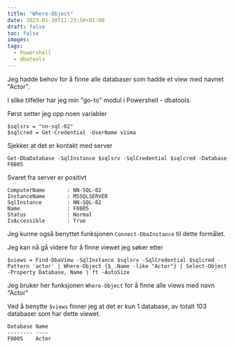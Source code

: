 ```yaml
---
title: "Where-Object"
date: 2023-01-30T11:23:50+01:00
draft: false
toc: false
images:
tags:
  - Powershell
  - dbatools
---
```


Jeg hadde behov for å finne alle databaser som hadde et view med navnet "Actor".

I slike tilfeller har jeg min "go-to" modul i Powershell - dbatools.

Først setter jeg opp noen variabler

```
$sqlsrv = "nn-sql-02"
$sqlcred = Get-Credential -UserName visma
```

Sjekker at det er kontakt med server

```
Get-DbaDatabase -SqlInstance $sqlsrv -SqlCredential $sqlcred -Database F0805
```

Svaret fra server er positivt
```
ComputerName       : NN-SQL-02
InstanceName       : MSSQLSERVER
SqlInstance        : NN-SQL-02
Name               : F0805
Status             : Normal
IsAccessible       : True
```
Jeg kunne også benyttet funksjonen ``Connect-DbaInstance`` til dette formålet.

Jeg kan nå gå videre for å finne viewet jeg søker etter
```
$views = Find-DbaView -SqlInstance $sqlsrv -SqlCredential $sqlcred -Pattern 'actor' | Where-Object {$_.Name -like "Actor"} | Select-Object -Property Database, Name | ft -AutoSize
```
Jeg bruker her funksjonen ``Where-Object`` for å finne alle views med navn "Actor"

Ved å benytte ``$views`` finner jeg at det er kun 1 database, av totalt 103 databaser som har dette viewet.

```
Database Name
-------- ----
F0005    Actor
```
